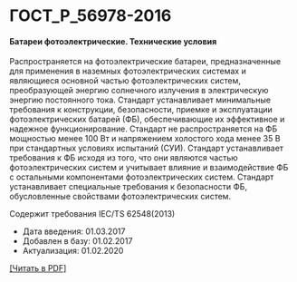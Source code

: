 # ГОСТ_Р_56978-2016

#### Батареи фотоэлектрические. Технические условия

Распространяется на фотоэлектрические батареи, предназначенные для применения в наземных фотоэлектрических системах и являющиеся основной частью фотоэлектрических систем, преобразующей энергию солнечного излучения в электрическую энергию постоянного тока. Стандарт устанавливает минимальные требования к конструкции, безопасности, приемке и эксплуатации фотоэлектрических батарей (ФБ), обеспечивающие их эффективное и надежное функционирование. Стандарт не распространяется на ФБ мощностью менее 100 Вт и напряжением холостого хода менее 35 В при стандартных условиях испытаний (СУИ). Стандарт устанавливает требования к ФБ исходя из того, что они являются частью фотоэлектрических систем и учитывает влияние и взаимодействие ФБ с остальными компонентами фотоэлектрических систем. Стандарт устанавливает специальные требования к безопасности ФБ, обусловленные свойствами фотоэлектрических систем.

Содержит требования IEC/TS 62548(2013)

- Дата введения: 01.03.2017
- Добавлен в базу: 01.02.2017
- Актуализация: 01.02.2020

<a onclick="openFileCallback('https://standartgost.ru/g/ГОСТ_Р_56978-2016.pdf', 'ГОСТ_Р_56978-2016.pdf');" href="#">[Читать в PDF]</a>